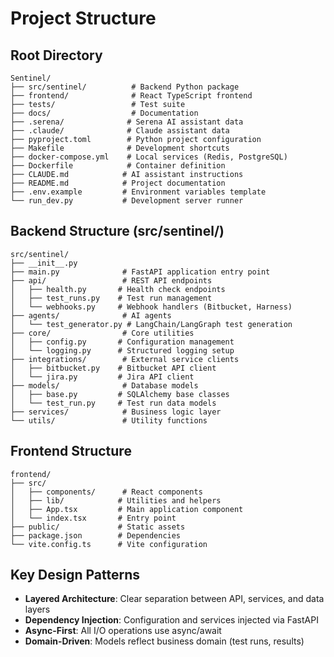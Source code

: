 # Project Structure

## Root Directory
```
Sentinel/
├── src/sentinel/          # Backend Python package
├── frontend/              # React TypeScript frontend
├── tests/                 # Test suite
├── docs/                  # Documentation
├── .serena/              # Serena AI assistant data
├── .claude/              # Claude assistant data
├── pyproject.toml        # Python project configuration
├── Makefile              # Development shortcuts
├── docker-compose.yml    # Local services (Redis, PostgreSQL)
├── Dockerfile            # Container definition
├── CLAUDE.md            # AI assistant instructions
├── README.md            # Project documentation
├── .env.example         # Environment variables template
└── run_dev.py           # Development server runner
```

## Backend Structure (src/sentinel/)
```
src/sentinel/
├── __init__.py
├── main.py              # FastAPI application entry point
├── api/                 # REST API endpoints
│   ├── health.py       # Health check endpoints
│   ├── test_runs.py    # Test run management
│   └── webhooks.py     # Webhook handlers (Bitbucket, Harness)
├── agents/              # AI agents
│   └── test_generator.py # LangChain/LangGraph test generation
├── core/                # Core utilities
│   ├── config.py       # Configuration management
│   └── logging.py      # Structured logging setup
├── integrations/        # External service clients
│   ├── bitbucket.py    # Bitbucket API client
│   └── jira.py         # Jira API client
├── models/              # Database models
│   ├── base.py         # SQLAlchemy base classes
│   └── test_run.py     # Test run data models
├── services/            # Business logic layer
└── utils/               # Utility functions
```

## Frontend Structure
```
frontend/
├── src/
│   ├── components/      # React components
│   ├── lib/            # Utilities and helpers
│   ├── App.tsx         # Main application component
│   └── index.tsx       # Entry point
├── public/             # Static assets
├── package.json        # Dependencies
└── vite.config.ts      # Vite configuration
```

## Key Design Patterns
- **Layered Architecture**: Clear separation between API, services, and data layers
- **Dependency Injection**: Configuration and services injected via FastAPI
- **Async-First**: All I/O operations use async/await
- **Domain-Driven**: Models reflect business domain (test runs, results)